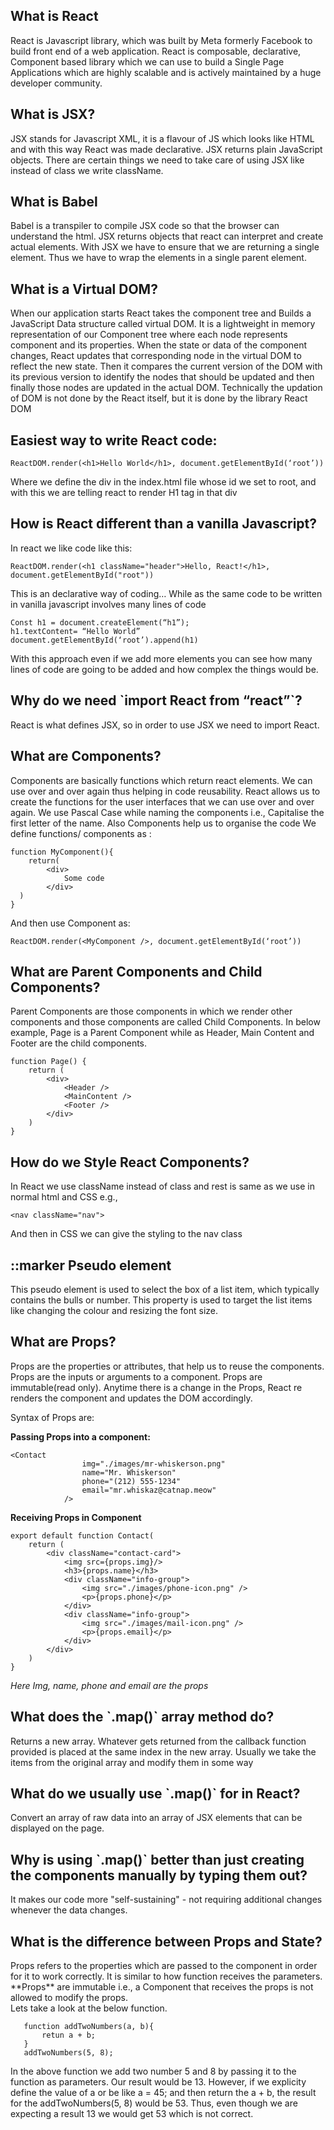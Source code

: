 <h2>What is React</h2>
<p>React is Javascript library, which was built by Meta formerly Facebook to build front end of a web application. React is composable, declarative, Component based library which we can use to build a Single Page Applications which are highly scalable and is actively maintained by a huge developer community. </p>

<h2>What is JSX?</h2>
<p>JSX stands for Javascript XML, it is a flavour of JS which looks like HTML and with this way React was made declarative. 
JSX returns plain JavaScript objects. 
There are certain things we need to take care of using JSX like instead of class we write className.</p>

<h2>What is Babel</h2>
<p>Babel is a transpiler to compile JSX code so that the browser can understand the html. JSX returns objects that react can interpret and create actual elements.
With JSX we have to ensure that we are returning a single element. Thus we have to wrap the elements in a single parent element.</p>

<h2>What is a Virtual DOM?</h2>
<p>When our application starts React takes the component tree and Builds a JavaScript Data structure called virtual DOM. It is a lightweight in memory representation of our Component tree where each node represents component and its properties. When the state or data of the component changes, React updates that corresponding node in the virtual DOM to reflect the new state. Then it compares the current version of the DOM with its previous version to identify the nodes that should be updated and then finally those nodes are updated in the actual DOM. Technically the updation of DOM is not done by the React itself, but it is done by the library React DOM </p>

<h2>Easiest way to write React code:</h2>

```ReactDOM.render(<h1>Hello World</h1>, document.getElementById(‘root’))```

Where we define the div in the index.html file whose id we set to root, and with this we are telling react to render H1 tag in that div</p>

<h2>How is React different than a vanilla Javascript?</h2>
In react we like code like this:

```
ReactDOM.render(<h1 className="header">Hello, React!</h1>, document.getElementById("root"))
```
This is an declarative way of coding…
While as the same code to be written in vanilla javascript involves many lines of code

```
Const h1 = document.createElement(“h1”);
h1.textContent= “Hello World”
document.getElementById(‘root’).append(h1)
```

With this approach even if we add more elements you can see how many lines of code are going to be added and how complex the things would be.

<h2>Why do we need `import React from “react”`?</h2>
<p>React is what defines JSX, so in order to use  JSX we need to import React.</p>

<h2>What are Components?</h2>
<p>Components are basically functions which return react elements. We can use over and over again thus helping in code reusability. React allows us to create the functions for the user interfaces that we can use over and over again. We use Pascal Case while naming the components i.e., Capitalise the first letter of the name. Also Components help us to organise the code 
We define functions/ components as :</p>

```
function MyComponent(){
	return(
		<div>
			Some code
		</div>
  )
}
```
And then use Component as:
```
ReactDOM.render(<MyComponent />, document.getElementById(‘root’))
```

<h2>What are Parent Components and Child Components?</h2>
<p>Parent Components are those components in which we render other components and those components are called Child Components. In below example, Page is a Parent Component while as Header, Main Content and Footer are the child components. </p>

```
function Page() {
    return (
        <div>
            <Header />
            <MainContent />
            <Footer />
        </div>
    )
}
```

<h2>How do we Style React Components?</h2>
<p>In React we use className instead of class and rest is same as we use in normal html and CSS e.g.,

```
<nav className="nav">
```
And then in CSS we can give the styling to the nav class</p>

<h2>::marker Pseudo element</h2>
<p>This pseudo element is used to select the box of a list item, which typically contains the bulls or number. This property is used to target the list items like changing the colour and resizing the font size.</p>

<h2>What are Props?</h2>
<p>Props are the properties or attributes, that help us to reuse the components.  Props are the inputs or arguments to a component. Props are immutable(read only). Anytime there is a change in the Props, React re renders the component and updates the DOM accordingly. 
<p>Syntax of Props are:</p>
<b>Passing Props into a component:</b>
</p>

```
<Contact 
                img="./images/mr-whiskerson.png" 
                name="Mr. Whiskerson"
                phone="(212) 555-1234"
                email="mr.whiskaz@catnap.meow"
            />
```
<b>Receiving Props in Component</b>

```
export default function Contact(
    return (
        <div className="contact-card">
            <img src={props.img}/>
            <h3>{props.name}</h3>
            <div className="info-group">
                <img src="./images/phone-icon.png" />
                <p>{props.phone}</p>
            </div>
            <div className="info-group">
                <img src="./images/mail-icon.png" />
                <p>{props.email}</p>
            </div>
        </div>
    )
}
```
<p><i>Here Img, name, phone and email are the props</i></p>

<h2>What does the `.map()` array method do?</h2>
<p>Returns a new array. Whatever gets returned from the callback function provided is placed at the same index in the new array.
Usually we take the items from the original array and modify them in some way</p>

<h2>What do we usually use `.map()` for in React?</h2>
<p>Convert an array of raw data into an array of JSX elements that can be displayed on the page. </p>

<h2>Why is using `.map()` better than just creating the components manually by typing them out?</h2>
<p>It makes our code more "self-sustaining" - not requiring additional changes whenever the data changes.</p>

<h2> What is the difference between Props and State?</h2>
<p> Props refers to the properties which are passed to the component in order for it to work correctly. It is similar to how function receives the parameters. **Props** are immutable i.e., a Component that receives the props is not allowed to modify the props.<br>
Lets take a look at the below function.

 ```
	function addTwoNumbers(a, b){
		retun a + b;
	}
	addTwoNumbers(5, 8);
 ```
In the above function we add two number 5 and 8 by passing it to the function as parameters. Our result would be 13.
However, if we explicity define the value of a or be like a = 45; and then return the a + b, the result for the addTwoNumbers(5, 8) would be 53.
Thus, even though we are expecting a result 13 we would get 53 which is not correct.
</p>


